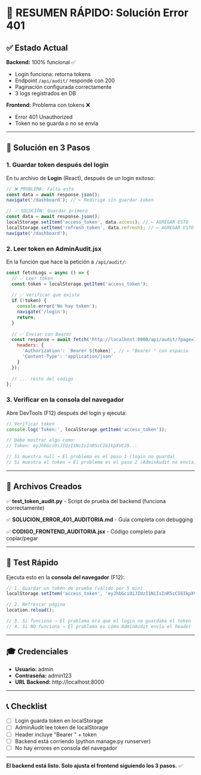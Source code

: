 # 🎯 RESUMEN RÁPIDO: Solución Error 401

## ✅ Estado Actual

**Backend:** 100% funcional ✅
- Login funciona: retorna tokens
- Endpoint `/api/audit/` responde con 200
- Paginación configurada correctamente
- 3 logs registrados en DB

**Frontend:** Problema con tokens ❌
- Error 401 Unauthorized
- Token no se guarda o no se envía

---

## 🔧 Solución en 3 Pasos

### 1. Guardar token después del login

En tu archivo de **Login** (React), después de un login exitoso:

```javascript
// ❌ PROBLEMA: Falta esto
const data = await response.json();
navigate('/dashboard'); // ← Redirige sin guardar token

// ✅ SOLUCIÓN: Guardar primero
const data = await response.json();
localStorage.setItem('access_token', data.access); // ← AGREGAR ESTO
localStorage.setItem('refresh_token', data.refresh); // ← AGREGAR ESTO
navigate('/dashboard');
```

### 2. Leer token en AdminAudit.jsx

En la función que hace la petición a `/api/audit/`:

```javascript
const fetchLogs = async () => {
  // ✅ Leer token
  const token = localStorage.getItem('access_token');
  
  // ✅ Verificar que existe
  if (!token) {
    console.error('No hay token');
    navigate('/login');
    return;
  }
  
  // ✅ Enviar con Bearer
  const response = await fetch('http://localhost:8000/api/audit/?page=1', {
    headers: {
      'Authorization': `Bearer ${token}`, // ← "Bearer " con espacio
      'Content-Type': 'application/json'
    }
  });
  
  // ... resto del código
};
```

### 3. Verificar en la consola del navegador

Abre DevTools (F12) después del login y ejecuta:

```javascript
// Verificar token
console.log('Token:', localStorage.getItem('access_token'));

// Debe mostrar algo como:
// Token: eyJhbGciOiJIUzI1NiIsInR5cCI6IkpXVCJ9...

// Si muestra null → El problema es el paso 1 (login no guarda)
// Si muestra el token → El problema es el paso 2 (AdminAudit no envía)
```

---

## 📁 Archivos Creados

✅ **test_token_audit.py** - Script de prueba del backend (funciona correctamente)

✅ **SOLUCION_ERROR_401_AUDITORIA.md** - Guía completa con debugging

✅ **CODIGO_FRONTEND_AUDITORIA.jsx** - Código completo para copiar/pegar

---

## 🚀 Test Rápido

Ejecuta esto en la **consola del navegador** (F12):

```javascript
// 1. Guardar un token de prueba (válido por 5 min)
localStorage.setItem('access_token', 'eyJhbGciOiJIUzI1NiIsInR5cCI6IkpXVCJ9.eyJ0b2tlbl90eXBlIjoiYWNjZXNzIiwiZXhwIjoxNzYxNTAyNzUyLCJpYXQiOjE3NjE1MDI0NTIsImp0aSI6ImZjMjYyMTA4MmJhNzRlOWRhZTA1NTYwOWJmODE1NDkyIiwidXNlcl9pZCI6NDN9.NOuR_pThRcySsWSvddEdlYLX7qcECYAEQH-2w2ykamU');

// 2. Refrescar página
location.reload();

// 3. Si funciona → El problema era que el login no guardaba el token
// 4. Si NO funciona → El problema es cómo AdminAudit envía el header
```

---

## 🎓 Credenciales

- **Usuario:** admin
- **Contraseña:** admin123
- **URL Backend:** http://localhost:8000

---

## 📞 Checklist

- [ ] Login guarda token en localStorage
- [ ] AdminAudit lee token de localStorage
- [ ] Header incluye "Bearer " + token
- [ ] Backend está corriendo (python manage.py runserver)
- [ ] No hay errores en consola del navegador

---

**El backend está listo. Solo ajusta el frontend siguiendo los 3 pasos.** ✅
